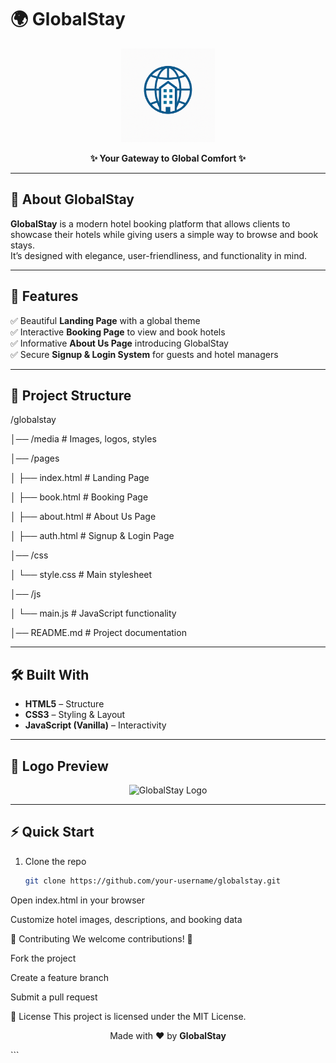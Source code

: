 # 🌍 GlobalStay  

<p align="center">
  <img src="media/logo.png" alt="GlobalStay Logo" width="150"/>
</p>

<p align="center">
  <b>✨ Your Gateway to Global Comfort ✨</b>  
</p>

---

## 🚀 About GlobalStay  
**GlobalStay** is a modern hotel booking platform that allows clients to showcase their hotels while giving users a simple way to browse and book stays.  
It’s designed with elegance, user-friendliness, and functionality in mind.  

---

## 🎯 Features  
✅ Beautiful **Landing Page** with a global theme  
✅ Interactive **Booking Page** to view and book hotels  
✅ Informative **About Us Page** introducing GlobalStay  
✅ Secure **Signup & Login System** for guests and hotel managers  

---

## 📂 Project Structure  
/globalstay

│── /media # Images, logos, styles

│── /pages

│ ├── index.html # Landing Page

│ ├── book.html # Booking Page

│ ├── about.html # About Us Page

│ ├── auth.html # Signup & Login Page

│── /css

│ └── style.css # Main stylesheet

│── /js

│ └── main.js # JavaScript functionality

│── README.md # Project documentation

---

## 🛠️ Built With  
- **HTML5** – Structure  
- **CSS3** – Styling & Layout  
- **JavaScript (Vanilla)** – Interactivity  

---

## 📸 Logo Preview  
<p align="center">
  <img src="assets/logo.png" alt="GlobalStay Logo" width="200"/>
</p>

---

## ⚡ Quick Start  

1. Clone the repo  
   ```bash
   git clone https://github.com/your-username/globalstay.git
Open index.html in your browser

Customize hotel images, descriptions, and booking data

🤝 Contributing
We welcome contributions! 🎉

Fork the project

Create a feature branch

Submit a pull request

📜 License
This project is licensed under the MIT License.

<p align="center"> Made with ❤️ by <b>GlobalStay</b> </p> ```
